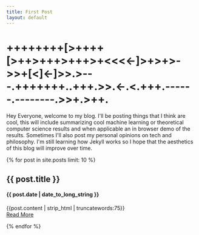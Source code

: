 ```yaml
---
title: First Post
layout: default
---
```

# ++++++++[>++++[>++>+++>+++>+<<<<-]>+>+>->>+[<]<-]>>.>---.+++++++..+++.>>.<-.<.+++.------.--------.>>+.>++.



Hey Everyone, welcome to my blog. I'll be posting things that I think are cool, this will include summarizing cool machine learning or theoretical computer science results and when applicable an in browser demo of the results. Sometimes I'll also post my personal opinions on tech and philosophy. I'm still learning how Jekyll works so I hope that the aesthetics of this blog will improve over time.

{% for post in site.posts limit: 10 %}
<div class="row-fluid">
  <div class="span12">
    <h2>{{ post.title }}</h2>
    <h4>{{ post.date | date_to_long_string }}</h4>
    <p>
      {{post.content | strip_html | truncatewords:75}}<br>
      <a href="{{ post.url }}">Read More</a>
    </p>
  </div>
</div>
{% endfor %}